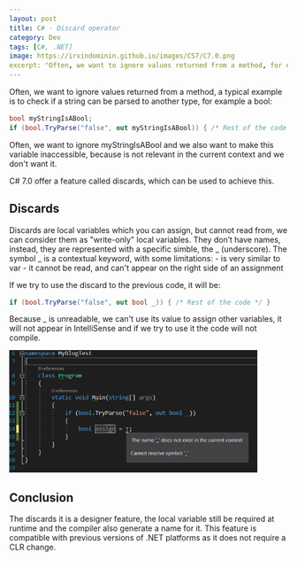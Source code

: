 ```yaml
---
layout: post
title: C# - Discard operator
category: Dev
tags: [C#, .NET]
image: https://irvindominin.github.io/images/CS7/C7.0.png
excerpt: "Often, we want to ignore values returned from a method, for example out arguments..."
---
```


Often, we want to ignore values returned from a method, a typical example is to check if a string can be parsed to another type, for example a bool:

```csharp
bool myStringIsABool;
if (bool.TryParse("false", out myStringIsABool)) { /* Rest of the code */ }
```
Often, we want to ignore myStringIsABool and we also want to make this variable inaccessible, because is not relevant in the current context and we don't want it.

C# 7.0 offer a feature called discards, which can be used to achieve this.

<h2>Discards</h2>
Discards are local variables which you can assign, but cannot read from, we can consider them as "write-only" local variables. They don’t have names, instead, they are represented with a specific simble, the _ (underscore). 
The symbol _ is a contextual keyword, with some limitations:
 - is very similar to var
 - it cannot be read, and can't appear on the right side of an assignment

If we try to use the discard to the previous code, it will be:
```csharp
if (bool.TryParse("false", out bool _)) { /* Rest of the code */ }
```
Because _ is unreadable, we can't use its value to assign other variables, it will not appear in IntelliSense and if we try to use it the code will not compile.

<img class="alignnone size-full wp-image-114" src="/images/CS7/Discard_Usage_1.png" alt="Discard_Usage_1.png" width="449" height="221" />

<h2>Conclusion</h2>
The discards it is a designer feature, the local variable still be required at runtime and the compiler also generate a name for it. This feature is compatible with previous versions of .NET platforms as it does not require a CLR change.